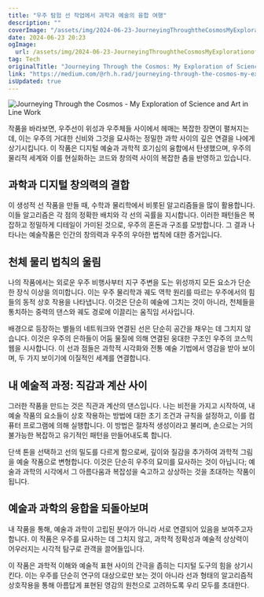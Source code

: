 ```yaml
---
title: "우주 탐험 선 작업에서 과학과 예술의 융합 여행"
description: ""
coverImage: "/assets/img/2024-06-23-JourneyingThroughtheCosmosMyExplorationofScienceandArtinLineWork_0.png"
date: 2024-06-23 20:23
ogImage: 
  url: /assets/img/2024-06-23-JourneyingThroughtheCosmosMyExplorationofScienceandArtinLineWork_0.png
tag: Tech
originalTitle: "Journeying Through the Cosmos: My Exploration of Science and Art in Line Work"
link: "https://medium.com/@rh.h.rad/journeying-through-the-cosmos-my-exploration-of-science-and-art-in-line-work-acc8c38005e5"
isUpdated: true
---
```







![Journeying Through the Cosmos - My Exploration of Science and Art in Line Work](/assets/img/2024-06-23-JourneyingThroughtheCosmosMyExplorationofScienceandArtinLineWork_0.png)

작품을 바라보면, 우주선이 위성과 우주체들 사이에서 헤매는 복잡한 장면이 펼쳐지는데, 이는 우주의 거대한 신비와 그것을 묘사하는 정밀한 과학 사이의 깊은 연결을 나에게 상기시킵니다. 이 작품은 디지털 예술과 과학적 호기심의 융합에서 탄생했으며, 우주의 물리적 세계와 이를 현실화하는 코드와 창의력 사이의 복잡한 춤을 반영하고 있습니다.

## 과학과 디지털 창의력의 결합

이 생성적 선 작품을 만들 때, 수학과 물리학에서 비롯된 알고리즘들을 많이 활용합니다. 이들 알고리즘은 각 점의 정확한 배치와 각 선의 곡률을 지시합니다. 이러한 패턴들은 복잡하고 정밀하게 디테일이 가미된 것으로, 우주의 혼돈과 구조를 모방합니다. 그 결과 나타나는 예술작품은 인간의 창의력과 우주의 우아한 법칙에 대한 증거입니다.


<div class="content-ad"></div>

## 천체 물리 법칙의 울림

나의 작품에서는 외로운 우주 비행사부터 지구 주변을 도는 위성까지 모든 요소가 단순한 장식 이상을 의미합니다. 이는 우주 물리학과 궤도 역학 원리를 따르는 우주에서의 힘들의 동적 상호 작용을 나타냅니다. 이것은 단순히 예술에 그치는 것이 아니라, 천체들을 통치하는 중력의 댄스와 궤도 경로에 이끌리는 움직임 서사입니다.

배경으로 등장하는 별들의 네트워크와 연결된 선은 단순히 공간을 채우는 데 그치지 않습니다. 이것은 우주의 은하들이 어둠 물질에 의해 연결된 웅대한 구조인 우주의 코스믹 웹을 시사합니다. 이 선과 점들은 과학적 시각화와 전통 예술 기법에서 영감을 받아 보이며, 두 가지 보이기에 이질적인 세계를 연결합니다.

## 내 예술적 과정: 직감과 계산 사이

<div class="content-ad"></div>

그러한 작품을 만드는 것은 직관과 계산의 댄스입니다. 나는 비전을 가지고 시작하여, 내 예술 작품의 요소들이 상호 작용하는 방법에 대한 초기 조건과 규칙을 설정하고, 이를 컴퓨터 프로그램에 의해 실행합니다. 이 방법은 절차적 생성이라고 불리며, 손으로는 거의 불가능한 복잡하고 유기적인 패턴을 만들어내도록 합니다.

단색 톤을 선택하고 선의 밀도를 다르게 함으로써, 깊이와 질감을 추가하여 과학적 그림을 예술 작품으로 변형합니다. 이것은 단순히 우주의 묘미를 묘사하는 것이 아닙니다; 예술과 과학의 시각에서 그 아름다움과 복잡성을 숙고하고 상상하는 것을 초대하는 작품이 됩니다.

## 예술과 과학의 융합을 되돌아보며

내 작품을 통해, 예술과 과학이 고립된 분야가 아니라 서로 연결되어 있음을 보여주고자 합니다. 이 작품은 우주를 묘사하는 데 그치지 않고, 과학적 정확성과 예술적 상상력이 어우러지는 시각적 탐구로 관객을 끌어들입니다.

<div class="content-ad"></div>

이 작품은 과학적 이해와 예술적 표현 사이의 간극을 좁히는 디지털 도구의 힘을 상기시킨다. 이는 우주를 단순히 연구의 대상으로만 보는 것이 아니라 선과 형태의 알고리즘적 상호작용을 통해 아름답게 표현된 영감의 원천으로 고려하도록 우리 모두를 초대한다.